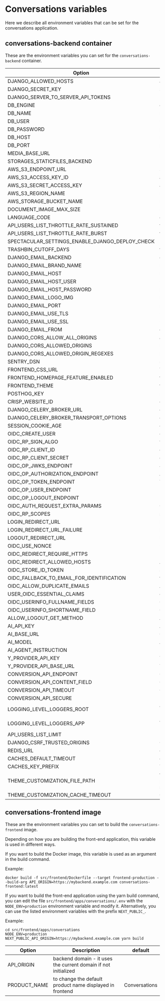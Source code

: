 # Conversations variables

Here we describe all environment variables that can be set for the conversations application.

## conversations-backend container

These are the environment variables you can set for the `conversations-backend` container.

| Option                                          | Description                                                                                                                       | default                                                 |
|-------------------------------------------------|-----------------------------------------------------------------------------------------------------------------------------------|---------------------------------------------------------|
| DJANGO_ALLOWED_HOSTS                            | allowed hosts                                                                                                                     | []                                                      |
| DJANGO_SECRET_KEY                               | secret key                                                                                                                        |                                                         |
| DJANGO_SERVER_TO_SERVER_API_TOKENS              |                                                                                                                                   | []                                                      |
| DB_ENGINE                                       | engine to use for database connections                                                                                            | django.db.backends.postgresql_psycopg2                  |
| DB_NAME                                         | name of the database                                                                                                              | conversations                                           |
| DB_USER                                         | user to authenticate with                                                                                                         | dinum                                                   |
| DB_PASSWORD                                     | password to authenticate with                                                                                                     | pass                                                    |
| DB_HOST                                         | host of the database                                                                                                              | localhost                                               |
| DB_PORT                                         | port of the database                                                                                                              | 5432                                                    |
| MEDIA_BASE_URL                                  |                                                                                                                                   |                                                         |
| STORAGES_STATICFILES_BACKEND                    |                                                                                                                                   | whitenoise.storage.CompressedManifestStaticFilesStorage |
| AWS_S3_ENDPOINT_URL                             | S3 endpoint                                                                                                                       |                                                         |
| AWS_S3_ACCESS_KEY_ID                            | access id for s3 endpoint                                                                                                         |                                                         |
| AWS_S3_SECRET_ACCESS_KEY                        | access key for s3 endpoint                                                                                                        |                                                         |
| AWS_S3_REGION_NAME                              | region name for s3 endpoint                                                                                                       |                                                         |
| AWS_STORAGE_BUCKET_NAME                         | bucket name for s3 endpoint                                                                                                       | conversations-media-storage                             |
| DOCUMENT_IMAGE_MAX_SIZE                         | maximum size of document in bytes                                                                                                 | 10485760                                                |
| LANGUAGE_CODE                                   | default language                                                                                                                  | en-us                                                   |
| API_USERS_LIST_THROTTLE_RATE_SUSTAINED          | throttle rate for api                                                                                                             | 180/hour                                                |
| API_USERS_LIST_THROTTLE_RATE_BURST              | throttle rate for api on burst                                                                                                    | 30/minute                                               |
| SPECTACULAR_SETTINGS_ENABLE_DJANGO_DEPLOY_CHECK |                                                                                                                                   | false                                                   |
| TRASHBIN_CUTOFF_DAYS                            | trashbin cutoff                                                                                                                   | 30                                                      |
| DJANGO_EMAIL_BACKEND                            | email backend library                                                                                                             | django.core.mail.backends.smtp.EmailBackend             |
| DJANGO_EMAIL_BRAND_NAME                         | brand name for email                                                                                                              |                                                         |
| DJANGO_EMAIL_HOST                               | host name of email                                                                                                                |                                                         |
| DJANGO_EMAIL_HOST_USER                          | user to authenticate with on the email host                                                                                       |                                                         |
| DJANGO_EMAIL_HOST_PASSWORD                      | password to authenticate with on the email host                                                                                   |                                                         |
| DJANGO_EMAIL_LOGO_IMG                           | logo for the email                                                                                                                |                                                         |
| DJANGO_EMAIL_PORT                               | port used to connect to email host                                                                                                |                                                         |
| DJANGO_EMAIL_USE_TLS                            | use tls for email host connection                                                                                                 | false                                                   |
| DJANGO_EMAIL_USE_SSL                            | use sstl for email host connection                                                                                                | false                                                   |
| DJANGO_EMAIL_FROM                               | email address used as sender                                                                                                      | from@example.com                                        |
| DJANGO_CORS_ALLOW_ALL_ORIGINS                   | allow all CORS origins                                                                                                            | false                                                   |
| DJANGO_CORS_ALLOWED_ORIGINS                     | list of origins allowed for CORS                                                                                                  | []                                                      |
| DJANGO_CORS_ALLOWED_ORIGIN_REGEXES              | list of origins allowed for CORS using regulair expressions                                                                       | []                                                      |
| SENTRY_DSN                                      | sentry host                                                                                                                       |                                                         |
| FRONTEND_CSS_URL                                | To add a external css file to the app                                                                                             |                                                         |
| FRONTEND_HOMEPAGE_FEATURE_ENABLED               | frontend feature flag to display the homepage                                                                                     | false                                                   |
| FRONTEND_THEME                                  | frontend theme to use                                                                                                             |                                                         |
| POSTHOG_KEY                                     | posthog key for analytics                                                                                                         |                                                         |
| CRISP_WEBSITE_ID                                | crisp website id for support                                                                                                      |                                                         |
| DJANGO_CELERY_BROKER_URL                        | celery broker url                                                                                                                 | redis://redis:6379/0                                    |
| DJANGO_CELERY_BROKER_TRANSPORT_OPTIONS          | celery broker transport options                                                                                                   | {}                                                      |
| SESSION_COOKIE_AGE                              | duration of the cookie session                                                                                                    | 60*60*12                                                |
| OIDC_CREATE_USER                                | create used on OIDC                                                                                                               | false                                                   |
| OIDC_RP_SIGN_ALGO                               | verification algorithm used OIDC tokens                                                                                           | RS256                                                   |
| OIDC_RP_CLIENT_ID                               | client id used for OIDC                                                                                                           | conversations                                           |
| OIDC_RP_CLIENT_SECRET                           | client secret used for OIDC                                                                                                       |                                                         |
| OIDC_OP_JWKS_ENDPOINT                           | JWKS endpoint for OIDC                                                                                                            |                                                         |
| OIDC_OP_AUTHORIZATION_ENDPOINT                  | Authorization endpoint for OIDC                                                                                                   |                                                         |
| OIDC_OP_TOKEN_ENDPOINT                          | Token endpoint for OIDC                                                                                                           |                                                         |
| OIDC_OP_USER_ENDPOINT                           | User endpoint for OIDC                                                                                                            |                                                         |
| OIDC_OP_LOGOUT_ENDPOINT                         | Logout endpoint for OIDC                                                                                                          |                                                         |
| OIDC_AUTH_REQUEST_EXTRA_PARAMS                  | OIDC extra auth parameters                                                                                                        | {}                                                      |
| OIDC_RP_SCOPES                                  | scopes requested for OIDC                                                                                                         | openid email                                            |
| LOGIN_REDIRECT_URL                              | login redirect url                                                                                                                |                                                         |
| LOGIN_REDIRECT_URL_FAILURE                      | login redirect url on failure                                                                                                     |                                                         |
| LOGOUT_REDIRECT_URL                             | logout redirect url                                                                                                               |                                                         |
| OIDC_USE_NONCE                                  | use nonce for OIDC                                                                                                                | true                                                    |
| OIDC_REDIRECT_REQUIRE_HTTPS                     | Require https for OIDC redirect url                                                                                               | false                                                   |
| OIDC_REDIRECT_ALLOWED_HOSTS                     | Allowed hosts for OIDC redirect url                                                                                               | []                                                      |
| OIDC_STORE_ID_TOKEN                             | Store OIDC token                                                                                                                  | true                                                    |
| OIDC_FALLBACK_TO_EMAIL_FOR_IDENTIFICATION       | faillback to email for identification                                                                                             | true                                                    |
| OIDC_ALLOW_DUPLICATE_EMAILS                     | Allow duplicate emails                                                                                                            | false                                                   |
| USER_OIDC_ESSENTIAL_CLAIMS                      | essential claims in OIDC token                                                                                                    | []                                                      |
| OIDC_USERINFO_FULLNAME_FIELDS                   | OIDC token claims to create full name                                                                                             | ["first_name", "last_name"]                             |
| OIDC_USERINFO_SHORTNAME_FIELD                   | OIDC token claims to create shortname                                                                                             | first_name                                              |
| ALLOW_LOGOUT_GET_METHOD                         | Allow get logout method                                                                                                           | true                                                    |
| AI_API_KEY                                      | AI key to be used for AI Base url                                                                                                 |                                                         |
| AI_BASE_URL                                     | OpenAI compatible AI base url                                                                                                     |                                                         |
| AI_MODEL                                        | AI Model to use                                                                                                                   |                                                         |
| AI_AGENT_INSTRUCTION                            | Base instruction for the AI agent                                                                                                 | You are a helpful assistant                             |
| Y_PROVIDER_API_KEY                              | Y provider API key                                                                                                                |                                                         |
| Y_PROVIDER_API_BASE_URL                         | Y Provider url                                                                                                                    |                                                         |
| CONVERSION_API_ENDPOINT                         | Conversion API endpoint                                                                                                           | convert-markdown                                        |
| CONVERSION_API_CONTENT_FIELD                    | Conversion api content field                                                                                                      | content                                                 |
| CONVERSION_API_TIMEOUT                          | Conversion api timeout                                                                                                            | 30                                                      |
| CONVERSION_API_SECURE                           | Require secure conversion api                                                                                                     | false                                                   |
| LOGGING_LEVEL_LOGGERS_ROOT                      | default logging level. options are "DEBUG", "INFO", "WARN", "ERROR", "CRITICAL"                                                   | INFO                                                    |
| LOGGING_LEVEL_LOGGERS_APP                       | application logging level. options are "DEBUG", "INFO", "WARN", "ERROR", "CRITICAL"                                               | INFO                                                    |
| API_USERS_LIST_LIMIT                            | Limit on API users                                                                                                                | 5                                                       |
| DJANGO_CSRF_TRUSTED_ORIGINS                     | CSRF trusted origins                                                                                                              | []                                                      |
| REDIS_URL                                       | cache url                                                                                                                         | redis://redis:6379/1                                    |
| CACHES_DEFAULT_TIMEOUT                          | cache default timeout                                                                                                             | 30                                                      |
| CACHES_KEY_PREFIX                               | The prefix used to every cache keys.                                                                                              | conversations                                           |
| THEME_CUSTOMIZATION_FILE_PATH                   | full path to the file customizing the theme. An example is provided in src/backend/conversations/configuration/theme/default.json | BASE_DIR/conversations/configuration/theme/default.json |
| THEME_CUSTOMIZATION_CACHE_TIMEOUT               | Cache duration for the customization settings                                                                                     | 86400                                                   |


## conversations-frontend image

These are the environment variables you can set to build the `conversations-frontend` image.

Depending on how you are building the front-end application, this variable is used in different ways.

If you want to build the Docker image, this variable is used as an argument in the build command.

Example:

```
docker build -f src/frontend/Dockerfile --target frontend-production --build-arg API_ORIGIN=https://mybackend.example.com conversations-frontend:latest
``` 

If you want to build the front-end application using the yarn build command, you can edit the file `src/frontend/apps/conversations/.env` with the `NODE_ENV=production` environment variable and modify it. Alternatively, you can use the listed environment variables with the prefix `NEXT_PUBLIC_`.

Example:

```
cd src/frontend/apps/conversations
NODE_ENV=production NEXT_PUBLIC_API_ORIGIN=https://mybackend.example.com yarn build
```

| Option                                          | Description                                                                        | default                                                 |
|-------------------------------------------------|------------------------------------------------------------------------------------| ------------------------------------------------------- |
| API_ORIGIN                                      | backend domain - it uses the current domain if not initialized                     |                                                         |
| PRODUCT_NAME                                    | to change the default product name displayed in frontend                           | Conversations                                           |
